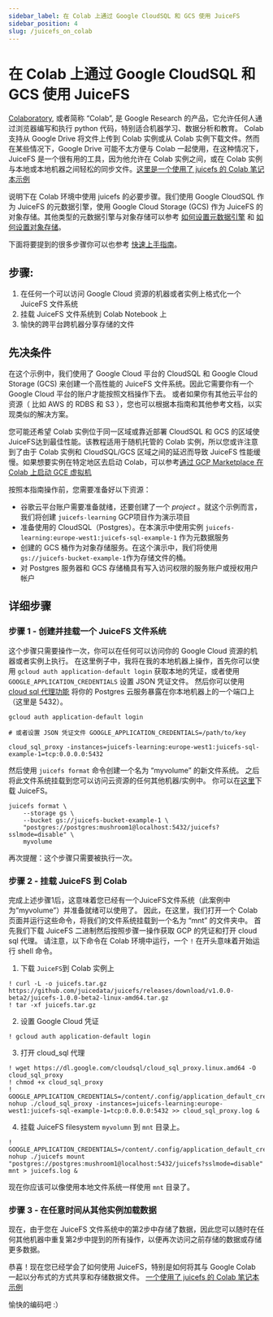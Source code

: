 ```yaml
---
sidebar_label: 在 Colab 上通过 Google CloudSQL 和 GCS 使用 JuiceFS
sidebar_position: 4
slug: /juicefs_on_colab
---
```


# 在 Colab 上通过 Google CloudSQL 和 GCS 使用 JuiceFS

[Colaboratory](https://colab.research.google.com), 或者简称 “Colab”, 是 Google Research 的产品，它允许任何人通过浏览器编写和执行 python 代码，特别适合机器学习、数据分析和教育。
Colab 支持从 Google Drive 将文件上传到 Colab 实例或从 Colab 实例下载文件。然而在某些情况下，Google Drive 可能不太方便与 Colab 一起使用，在这种情况下，JuiceFS 是一个很有用的工具，因为他允许在 Colab 实例之间，或在 Colab 实例与本地或本地机器之间轻松的同步文件。[这里是一个使用了 juicefs 的 Colab 笔记本示例](https://colab.research.google.com/drive/1wA8vRwqiihXkI6ViDU8Ud868UeYtmCo5)

说明下在 Colab 环境中使用 juicefs 的必要步骤。我们使用 Google CloudSQL 作为 JuiceFS 的元数据引擎，使用 Google Cloud Storage (GCS) 作为 JuiceFS 的对象存储。其他类型的元数据引擎与对象存储可以参考 [如何设置元数据引擎](../guide/how_to_set_up_metadata_engine.md) 和 [如何设置对象存储](../guide/how_to_set_up_object_storage.md)。

下面将要提到的很多步骤你可以也参考 [快速上手指南](../getting-started/for_distributed.md)。
## 步骤:
1. 在任何一个可以访问 Google Cloud 资源的机器或者实例上格式化一个 JuiceFS 文件系统
2. 挂载 JuiceFS 文件系统到 Colab Notebook 上
3. 愉快的跨平台跨机器分享存储的文件

## 先决条件

在这个示例中，我们使用了 Google Cloud 平台的 CloudSQL 和 Google Cloud Storage (GCS) 来创建一个高性能的 JuiceFS 文件系统。因此它需要你有一个 Google Cloud 平台的账户才能按照文档操作下去。
或者如果你有其他云平台的资源（ 比如 AWS 的 RDBS 和 S3 ），您也可以根据本指南和其他参考文档，以实现类似的解决方案。

您可能还希望 Colab 实例位于同一区域或靠近部署 CloudSQL 和 GCS 的区域使JuiceFS达到最佳性能。该教程适用于随机托管的 Colab 实例，所以您或许注意到了由于 Colab 实例和 CloudSQL/GCS 区域之间的延迟而导致 JuiceFS 性能缓慢。如果想要实例在特定地区去启动 Colab，可以参考[通过 GCP Marketplace 在 Colab 上启动 GCE 虚拟机](https://research.google.com/colaboratory/marketplace.html)

按照本指南操作前，您需要准备好以下资源：
* 谷歌云平台账户需要准备就绪，还要创建了一个 *project* 。就这个示例而言，我们将创建 `juicefs-learning` GCP项目作为演示项目
* 准备使用的 CloudSQL（Postgres）。在本演示中使用实例 `juicefs-learning:europe-west1:juicefs-sql-example-1` 作为元数据服务
* 创建的 GCS 桶作为对象存储服务。在这个演示中，我们将使用`gs://juicefs-bucket-example-1`作为存储文件的桶。
* 对 Postgres 服务器和 GCS 存储桶具有写入访问权限的服务账户或授权用户帐户

## 详细步骤

### 步骤 1 - 创建并挂载一个 JuiceFS 文件系统
这个步骤只需要操作一次，你可以在任何可以访问你的 Google Cloud 资源的机器或者实例上执行。
在这里例子中，我将在我的本地机器上操作，首先你可以使用 `gcloud auth application-default login` 获取本地的凭证，或者使用 `GOOGLE_APPLICATION_CREDENTIALS` 设置 JSON 凭证文件。
然后你可以使用 [cloud sql 代理功能](https://cloud.google.com/sql/docs/mysql/connect-admin-proxy) 将你的 Postgres 云服务暴露在你本地机器上的一个端口上（这里是 5432）。

```
gcloud auth application-default login

# 或者设置 JSON 凭证文件 GOOGLE_APPLICATION_CREDENTIALS=/path/to/key

cloud_sql_proxy -instances=juicefs-learning:europe-west1:juicefs-sql-example-1=tcp:0.0.0.0:5432
```

然后使用 `juicefs format` 命令创建一个名为 “myvolume” 的新文件系统。 之后将此文件系统挂载到您可以访问云资源的任何其他机器/实例中。
你可以在[这里](https://github.com/juicedata/juicefs/releases)下载 JuiceFS。

```
juicefs format \
    --storage gs \
    --bucket gs://juicefs-bucket-example-1 \
    "postgres://postgres:mushroom1@localhost:5432/juicefs?sslmode=disable" \
    myvolume
```

再次提醒：这个步骤只需要被执行一次。

### 步骤 2 - 挂载 JuiceFS 到 Colab

完成上述步骤1后，这意味着您已经有一个JuiceFS文件系统（此案例中为“myvolume”）并准备就绪可以使用了。
因此，在这里，我们打开一个 Colab 页面并运行这些命令，将我们的文件系统挂载到一个名为 “mnt” 的文件夹中。
首先我们下载 JuiceFS 二进制然后按照步骤一操作获取 GCP 的凭证和打开 cloud sql 代理。
请注意，以下命令在 Colab 环境中运行，一个 `!` 在开头意味着开始运行 shell 命令。

1. 下载 `JuiceFS`到 Colab 实例上

```
! curl -L -o juicefs.tar.gz https://github.com/juicedata/juicefs/releases/download/v1.0.0-beta2/juicefs-1.0.0-beta2-linux-amd64.tar.gz
! tar -xf juicefs.tar.gz
```

2. 设置 Google Cloud 凭证

```
! gcloud auth application-default login
```

3. 打开 cloud_sql 代理

```
! wget https://dl.google.com/cloudsql/cloud_sql_proxy.linux.amd64 -O cloud_sql_proxy
! chmod +x cloud_sql_proxy
! GOOGLE_APPLICATION_CREDENTIALS=/content/.config/application_default_credentials.json nohup ./cloud_sql_proxy -instances=juicefs-learning:europe-west1:juicefs-sql-example-1=tcp:0.0.0.0:5432 >> cloud_sql_proxy.log &
```

4. 挂载 JuiceFS filesystem `myvolumn` 到 `mnt` 目录上。

```
! GOOGLE_APPLICATION_CREDENTIALS=/content/.config/application_default_credentials.json nohup ./juicefs mount  "postgres://postgres:mushroom1@localhost:5432/juicefs?sslmode=disable" mnt > juicefs.log &
```

现在你应该可以像使用本地文件系统一样使用 `mnt` 目录了。


### 步骤 3 - 在任意时间从其他实例加载数据

现在，由于您在 JuiceFS 文件系统中的第2步中存储了数据，因此您可以随时在任何其他机器中重复第2步中提到的所有操作，以便再次访问之前存储的数据或存储更多数据。

恭喜！现在您已经学会了如何使用 JuiceFS，特别是如何将其与 Google Colab 一起以分布式的方式共享和存储数据文件。
[一个使用了 juicefs 的 Colab 笔记本示例](https://colab.research.google.com/drive/1wA8vRwqiihXkI6ViDU8Ud868UeYtmCo5)

愉快的编码吧 :）
